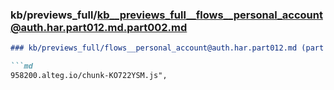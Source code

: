 ### kb/previews_full/kb__previews_full__flows__personal_account@auth.har.part012.md.part002.md

```md
### kb/previews_full/flows__personal_account@auth.har.part012.md (part 002)

```md
958200.alteg.io/chunk-KO722YSM.js",
                   
```

```

```
